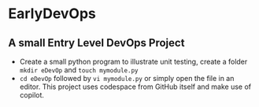 # EarlyDevOps
## A small Entry Level DevOps Project
* Create a small python program to illustrate unit testing, create a folder `mkdir eDevOp` and `touch mymodule.py`
* `cd eDevOp` followed by `vi mymodule.py` or simply open the file in an editor. This project uses codespace from GitHub itself and make use of copilot. 
